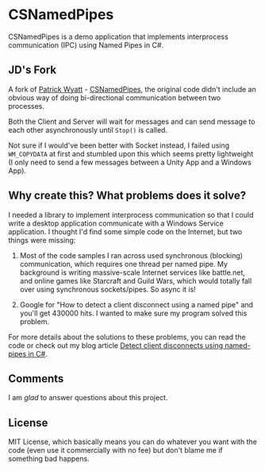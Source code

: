 # CSNamedPipes

CSNamedPipes is a demo application that implements interprocess communication (IPC) using Named Pipes in C#.

## JD's Fork

A fork of [Patrick Wyatt](https://www.codeofhonor.com/blog/) - [CSNamedPipes](https://github.com/webcoyote/CSNamedPipes), the original code didn't include an obvious way of doing bi-directional communication between two processes. 

Both the Client and Server will wait for messages and can send message to each other asynchronously until `Stop()` is called.

Not sure if I would've been better with Socket instead, I failed using `WM_COPYDATA` at first and stumbled upon this which seems pretty lightweight (I only need to send a few messages between a Unity App and a Windows App).

## Why create this? What problems does it solve?

I needed a library to implement interprocess communication so that I could write a desktop application communicate with a Windows Service application. I thought I'd find some simple code on the Internet, but two things were missing:

1. Most of the code samples I ran across used synchronous (blocking) communication, which requires one thread per named pipe. My background is writing massive-scale Internet services like battle.net, and online games like Starcraft and Guild Wars, which would totally fall over using synchronous sockets/pipes. So async it is!

2. Google for "How to detect a client disconnect using a named pipe" and you'll get 430000 hits. I wanted to make sure my program solved this problem.

For more details about the solutions to these problems, you can read the code or check out my blog article [Detect client disconnects using named-pipes in C#](http://www.codeofhonor.com/blog/detect-client-disconnects-using-named-pipes-in-csharp).

## Comments

I am *glad* to answer questions about this project.

## License

MIT License, which basically means you can do whatever you want with the code (even use it commercially with no fee) but don't blame me if something bad happens.
